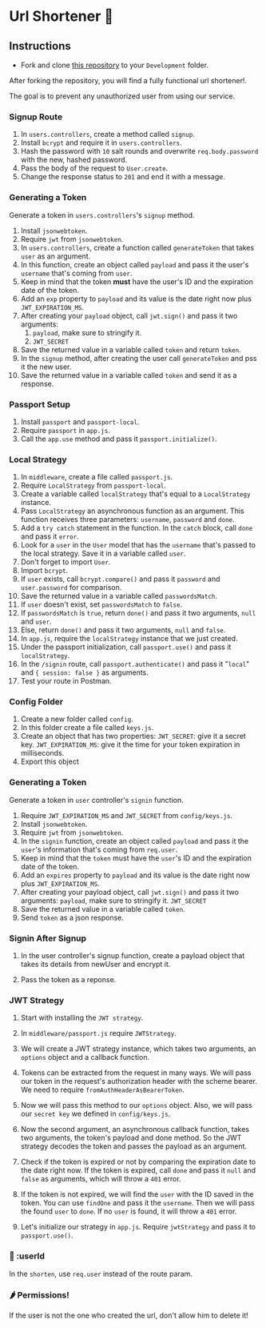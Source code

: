 # Url Shortener 🔗

## Instructions

- Fork and clone [this repository](https://github.com/JoinCODED/Task-Express-M6-Authentication-urlShortener-noSql) to your `Development` folder.

After forking the repository, you will find a fully functional url shortener!.

The goal is to prevent any unauthorized user from using our service.

### Signup Route

1. In `users.controllers`, create a method called `signup`.
2. Install `bcrypt` and require it in `users.controllers`.
3. Hash the password with `10` salt rounds and overwrite `req.body.password` with the new, hashed password.
4. Pass the body of the request to `User.create`.
5. Change the response status to `201` and end it with a message.

### Generating a Token

Generate a token in `users.controllers`'s `signup` method.

1. Install `jsonwebtoken`.
2. Require `jwt` from `jsonwebtoken`.
3. In `users.controllers`, create a function called `generateToken` that takes `user` as an argument.
4. In this function, create an object called `payload` and pass it the user's `username` that's coming from `user`.
5. Keep in mind that the token **must** have the user's ID and the expiration date of the token.
6. Add an `exp` property to `payload` and its value is the date right now plus `JWT_EXPIRATION_MS`.
7. After creating your `payload` object, call `jwt.sign()` and pass it two arguments:
   1. `payload`, make sure to stringify it.
   2. `JWT_SECRET`
8. Save the returned value in a variable called `token` and return `token`.
9. In the `signup` method, after creating the user call `generateToken` and pss it the new user.
10. Save the returned value in a variable called `token` and send it as a response.

### Passport Setup

1. Install `passport` and `passport-local`.
2. Require `passport` in `app.js`.
3. Call the `app.use` method and pass it `passport.initialize()`.

### Local Strategy

1. In `middleware`, create a file called `passport.js`.
2. Require `LocalStrategy` from `passport-local`.
3. Create a variable called `localStrategy` that's equal to a `LocalStrategy` instance.
4. Pass `LocalStrategy` an asynchronous function as an argument. This function receives three parameters: `username`, `password` and `done`.
5. Add a `try catch` statement in the function. In the `catch` block, call `done` and pass it `error`.
6. Look for a `user` in the `User` model that has the `username` that's passed to the local strategy. Save it in a variable called `user`.
7. Don't forget to import `User`.
8. Import `bcrypt`.
9. If `user` exists, call `bcrypt.compare()` and pass it `password` and `user.password` for comparison.
10. Save the returned value in a variable called `passwordsMatch`.
11. If `user` doesn't exist, set `passwordsMatch` to `false`.
12. If `passwordsMatch` is `true`, return `done()` and pass it two arguments, `null` and `user`.
13. Else, return `done()` and pass it two arguments, `null` and `false`.
14. In `app.js`, require the `localStrategy` instance that we just created.
15. Under the passport initialization, call `passport.use()` and pass it `localStrategy`.
16. In the `/signin` route, call `passport.authenticate()` and pass it "`local`" and `{ session: false }` as arguments.
17. Test your route in Postman.

### Config Folder

1. Create a new folder called `config`.
2. In this folder create a file called `keys.js`.
3. Create an object that has two properties:
   `JWT_SECRET`: give it a secret key.
   `JWT_EXPIRATION_MS`: give it the time for your token expiration in milliseconds.
4. Export this object

### Generating a Token

Generate a token in `user` controller's `signin` function.

1. Require `JWT_EXPIRATION_MS` and `JWT_SECRET` from `config/keys.js`.
2. Install `jsonwebtoken`.
3. Require `jwt` from `jsonwebtoken`.
4. In the `signin` function, create an object called `payload` and pass it the `user`'s information that's coming from `req.user`.
5. Keep in mind that the `token` must have the `user`'s ID and the expiration date of the token.
6. Add an `expires` property to `payload` and its value is the date right now plus `JWT_EXPIRATION_MS`.
7. After creating your payload object, call `jwt.sign()` and pass it two arguments:
   `payload`, make sure to stringify it.
   `JWT_SECRET`
8. Save the returned value in a variable called `token`.
9. Send `token` as a json response.

### Signin After Signup

1. In the user controller's signup function, create a payload object that takes its details from newUser and encrypt it.

2. Pass the token as a reponse.

### JWT Strategy

1. Start with installing the `JWT strategy`.

2. In `middleware/passport.js` require `JWTStrategy`.

3. We will create a JWT strategy instance, which takes two arguments, an `options` object and a callback function.

4. Tokens can be extracted from the request in many ways. We will pass our token in the request's authorization header with the scheme bearer. We need to require `fromAuthHeaderAsBearerToken`.

5. Now we will pass this method to our `options` object. Also, we will pass our `secret key` we defined in `config/keys.js`.

6. Now the second argument, an asynchronous callback function, takes two arguments, the token's payload and done method. So the JWT strategy decodes the token and passes the payload as an argument.

7. Check if the token is expired or not by comparing the expiration date to the date right now. If the token is expired, call `done` and pass it `null` and `false` as arguments, which will throw a `401` error.

8. If the token is not expired, we will find the `user` with the ID saved in the token. You can use `findOne` and pass it the `username`. Then we will pass the found `user` to `done`. If no `user` is found, it will throw a `401` error.

9. Let's initialize our strategy in `app.js`. Require `jwtStrategy` and pass it to `passport.use()`.

### 🍋 :userId

In the `shorten`, use `req.user` instead of the route param.

### 🌶️ Permissions!

If the user is not the one who created the url, don't allow him to delete it!
